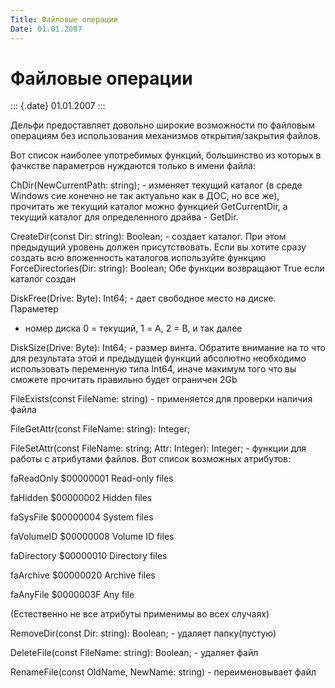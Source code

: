 ```yaml
---
Title: Файловые операции
Date: 01.01.2007
---
```



Файловые операции
=================

::: {.date}
01.01.2007
:::

Дельфи предоставляет довольно широкие возможности по файловым операциям
без использования механизмов открытия/закрытия файлов.

Вот список наиболее употребимых функций, большинство из которых в
фачкстве параметров нуждаются только в имени файла:

ChDir(NewCurrentPath: string); - изменяет текущий каталог (в среде
Windows сие конечно не так актуально как в ДОС, но все же), прочитать же
текущий каталог можно функцией GetCurrentDir, а текущий каталог для
определенного драйва - GetDir.

CreateDir(const Dir: string): Boolean; - создает каталог. При этом
предыдущий уровень должен присутствовать. Если вы хотите сразу создать
всю вложенность каталогов используйте функцию ForceDirectories(Dir:
string): Boolean; Обе функции возвращают True если каталог создан

DiskFree(Drive: Byte): Int64; - дает свободное место на диске. Параметер
- номер диска 0 = текущий, 1 = A, 2 = B, и так далее

DiskSize(Drive: Byte): Int64; - размер винта. Обратите внимание на то
что для результата этой и предыдущей функций абсолютно необходимо
использовать переменную типа Int64, иначе макимум того что вы сможете
прочитать правильно будет ограничен 2Gb

FileExists(const FileName: string) - применяется для проверки наличия
файла

FileGetAttr(const FileName: string): Integer;

FileSetAttr(const FileName: string; Attr: Integer): Integer; - функции
для работы с атрибутами файлов. Вот список возможных атрибутов:

faReadOnly        \$00000001        Read-only files

faHidden        \$00000002        Hidden files

faSysFile        \$00000004        System files

faVolumeID        \$00000008        Volume ID files

faDirectory        \$00000010        Directory files

faArchive        \$00000020        Archive files

faAnyFile        \$0000003F        Any file

(Естественно не все атрибуты применимы во всех случаях)

RemoveDir(const Dir: string): Boolean; - удаляет папку(пустую)

DeleteFile(const FileName: string): Boolean; - удаляет файл

RenameFile(const OldName, NewName: string) - переименовывает файл
